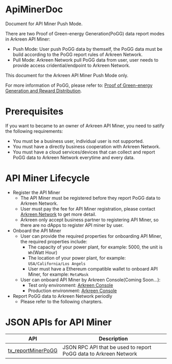 # ApiMinerDoc

Document for API Miner Push Mode.

There are two Proof of Green-energy Generation(PoGG) data report modes in Arkreen API Miner:
* Push Mode: User push PoGG data by themself, the PoGG data must be build according to the PoGG report rules of Arkreen Network.
* Pull Mode: Arkreen Network pull PoGG data from user, user needs to provide access cridential/endpoint to Arkreen Network.

This document for the Arkreen API Miner Push Mode only.

For more information of PoGG, please refer to: [Proof of Green-energy Generation and Reward Distribution](https://docs.arkreen.com/technical-details/proof-of-green-energy-generation).




# Prerequisites

If you want to became to an owner of Arkreen API Miner, you need to satify the following requirements:
* You must be a business user, individual user is not supported.
* You must have a directly business cooperation with Arkreen Network.
* You must have a cloud services/devices that can collect and report PoGG data to Arkreen Network everytime and every data.




# API Miner Lifecycle

* Register the API Miner
    * The API Miner must be registered before they report PoGG data to Arkreen Network.
    * User must pay the fee for API Miner registration, please contact [Arkreen Network](info@arkreen.com) to get more detail.
    * Arkreen only accept business partner to registering API Miner, so there are no dApps to register API miner by user.
* Onboard the API Miner
    * User can provide the required properties for onboarding API Miner, the required properties include:
        * The capacity of your power plant, for example: 5000, the unit is `Wh`(Watt Hour)
        * The location of your power plant, for example: `USA/California/Los Angels`
        * User must have a Ethereum compatible wallet to onboard API Miner, for example: `MetaMask`
    * User can onboard API Miner by Arkreen Console(Coming Soon...):
        * Test only environment: [Arkreen Console](https://pre.console.arkreen.work/)
        * Production environment: [Arkreen Console](https://testconsole.arkreen.com/)
* Report PoGG data to Arkreen Network periodly
    * Please refer to the following charpters.




# JSON APIs for API Miner

| API                                                | Description                                                      |
| -------------------------------------------------- | ---------------------------------------------------------------- |
| [tx_reportMinerPoGG](./docs/tx_reportMinerPoGG.md) | JSON RPC API that be used to report PoGG data to Arkreen Network |



